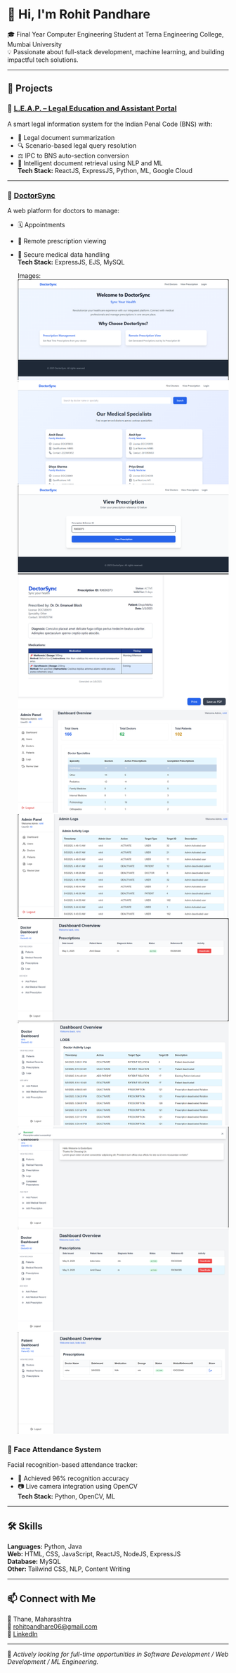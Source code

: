 # 👋 Hi, I'm Rohit Pandhare

🎓 Final Year Computer Engineering Student at Terna Engineering College, Mumbai University  
💡 Passionate about full-stack development, machine learning, and building impactful tech solutions.

---

## 🚀 Projects

### 🔹 [L.E.A.P. – Legal Education and Assistant Portal](https://leapindia.vercel.app/)
A smart legal information system for the Indian Penal Code (BNS) with:
- 📜 Legal document summarization
- 🔍 Scenario-based legal query resolution
- ⚖️ IPC to BNS auto-section conversion
- 🔎 Intelligent document retrieval using NLP and ML  
**Tech Stack:** ReactJS, ExpressJS, Python, ML, Google Cloud

---

### 🔹 [DoctorSync](http://35.223.133.251:3000/)
A web platform for doctors to manage:
- 🗓 Appointments
- 💊 Remote prescription viewing
- 📝 Secure medical data handling  
**Tech Stack:** ExpressJS, EJS, MySQL

  Images:
![Image Alt Text](https://github.com/rohitpandhare/rohitpandhare/blob/main/static/Screenshot%202025-05-08%20101432.png)
![Image Alt Text](https://github.com/rohitpandhare/rohitpandhare/blob/main/static/Screenshot%202025-05-08%20101451.png)
![Image Alt Text](https://github.com/rohitpandhare/rohitpandhare/blob/main/static/Screenshot%202025-05-08%20101512.png)
![Image Alt Text](https://github.com/rohitpandhare/rohitpandhare/blob/main/static/Screenshot%202025-05-08%20101529.png)
![Image Alt Text](https://github.com/rohitpandhare/rohitpandhare/blob/main/static/Screenshot%202025-05-08%20101615.png)
![Image Alt Text](https://github.com/rohitpandhare/rohitpandhare/blob/main/static/Screenshot%202025-05-08%20101629.png)
![Image Alt Text](https://github.com/rohitpandhare/rohitpandhare/blob/main/static/Screenshot%202025-05-08%20101750.png)
![Image Alt Text](https://github.com/rohitpandhare/rohitpandhare/blob/main/static/Screenshot%202025-05-08%20101806.png)
![Image Alt Text](https://github.com/rohitpandhare/rohitpandhare/blob/main/static/Screenshot%202025-05-08%20102134.png)
![Image Alt Text](https://github.com/rohitpandhare/rohitpandhare/blob/main/static/Screenshot%202025-05-08%20102148.png)
![Image Alt Text](https://github.com/rohitpandhare/rohitpandhare/blob/main/static/Screenshot%202025-05-08%20102242.png)

### 🔹 Face Attendance System
Facial recognition-based attendance tracker:
- 🎯 Achieved 96% recognition accuracy
- 📷 Live camera integration using OpenCV  
**Tech Stack:** Python, OpenCV, ML

---

## 🛠 Skills

**Languages:** Python, Java  
**Web:** HTML, CSS, JavaScript, ReactJS, NodeJS, ExpressJS  
**Database:** MySQL  
**Other:** Tailwind CSS, NLP, Content Writing

---

## 📫 Connect with Me

📍 Thane, Maharashtra  
📧 [rohitpandhare06@gmail.com](mailto:rohitpandhare06@gmail.com)  
🔗 [LinkedIn](https://www.linkedin.com/in/rohitpandhare)

---

📌 *Actively looking for full-time opportunities in Software Development / Web Development / ML Engineering.*
